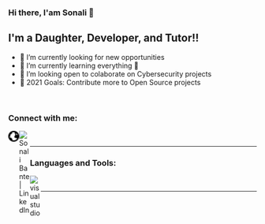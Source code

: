 ### Hi there, I'am Sonali 👋

## I'm a Daughter, Developer, and Tutor!!

- 🔭 I’m currently looking for new opportunities
- 🌱 I’m currently learning everything 🤣
- 👯 I’m looking open to colaborate on Cybersecurity projects
- 🥅 2021 Goals: Contribute more to Open Source projects

</br>

### Connect with me:

[<img align="left" alt="https://sonalibante.github.io/" width="22px" src="https://raw.githubusercontent.com/iconic/open-iconic/master/svg/globe.svg" />][website]
[<img align="left" alt="Sonali Bante | LinkedIn" width="22px" src="https://cdn.jsdelivr.net/npm/simple-icons@v3/icons/linkedin.svg" />][linkedin]

</br>

---

### Languages and Tools:

[<img align="left" alt="visualstudio" width="22px" src="https://cdn.jsdelivr.net/npm/simple-icons@3.13.0/icons/visualstudio.svg" />][linkedin]


</br>

---



[website]: https://sonalibante.github.io/
[linkedin]: https://www.linkedin.com/in/sonalibante/


